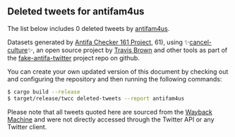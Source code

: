 ## Deleted tweets for antifam4us

The list below includes 0 deleted tweets by
[antifam4us](https://twitter.com/antifam4us).



Datasets generated by [Antifa Checker 161 Project](https://twitter.com/antifacheck161), 61), using ✨[cancel-culture](https://github.com/travisbrown/cancel-culture)✨, an open source project by 
[Travis Brown](https://twitter.com/travisbrown) and other tools as part of the 
[fake-antifa-twitter](https://github.com/antifacheck161/fake-antifa-twitter) project repo on github.

You can create your own updated version of this document by checking out and configuring the
repository and then running the following commands:

```bash
$ cargo build --release
$ target/release/twcc deleted-tweets --report antifam4us
```

Please note that all tweets quoted here are sourced from the
[Wayback Machine](https://web.archive.org) and were not directly accessed through the Twitter API or
any Twitter client.

